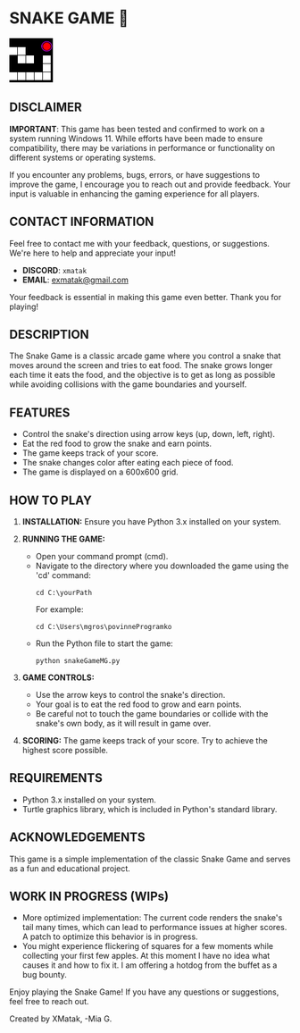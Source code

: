 # SNAKE GAME 🐍

![Snake Game](snakePicture.png)

## DISCLAIMER

**IMPORTANT**: This game has been tested and confirmed to work on a system running Windows 11. While efforts have been made to ensure compatibility, there may be variations in performance or functionality on different systems or operating systems.

If you encounter any problems, bugs, errors, or have suggestions to improve the game, I encourage you to reach out and provide feedback. Your input is valuable in enhancing the gaming experience for all players.

## CONTACT INFORMATION

Feel free to contact me with your feedback, questions, or suggestions. We're here to help and appreciate your input!

- **DISCORD**: `xmatak`
- **EMAIL**: [exmatak@gmail.com](mailto:exmatak@gmail.com)

Your feedback is essential in making this game even better. Thank you for playing!


## DESCRIPTION

The Snake Game is a classic arcade game where you control a snake that moves around the screen and tries to eat food. The snake grows longer each time it eats the food, and the objective is to get as long as possible while avoiding collisions with the game boundaries and yourself.

## FEATURES

- Control the snake's direction using arrow keys (up, down, left, right).
- Eat the red food to grow the snake and earn points.
- The game keeps track of your score.
- The snake changes color after eating each piece of food.
- The game is displayed on a 600x600 grid.

## HOW TO PLAY

1. **INSTALLATION:** Ensure you have Python 3.x installed on your system.

2. **RUNNING THE GAME:** 
   - Open your command prompt (cmd).
   - Navigate to the directory where you downloaded the game using the 'cd' command:
     ```
     cd C:\yourPath
     ```
     For example:
     ```
     cd C:\Users\mgros\povinneProgramko
     ```
   - Run the Python file to start the game:
     ```
     python snakeGameMG.py
     ```

3. **GAME CONTROLS:**
   - Use the arrow keys to control the snake's direction.
   - Your goal is to eat the red food to grow and earn points.
   - Be careful not to touch the game boundaries or collide with the snake's own body, as it will result in game over.

4. **SCORING:** The game keeps track of your score. Try to achieve the highest score possible.

## REQUIREMENTS

- Python 3.x installed on your system.
- Turtle graphics library, which is included in Python's standard library.

## ACKNOWLEDGEMENTS

This game is a simple implementation of the classic Snake Game and serves as a fun and educational project.

## WORK IN PROGRESS (WIPs)

- More optimized implementation: The current code renders the snake's tail many times, which can lead to performance issues at higher scores. A patch to optimize this behavior is in progress.
- You might experience flickering of squares for a few moments while collecting your first few apples. At this moment I have no idea what causes it and how to fix it. I am offering a hotdog from the buffet as a bug bounty.

Enjoy playing the Snake Game! If you have any questions or suggestions, feel free to reach out.


Created by XMatak, -Mia G.